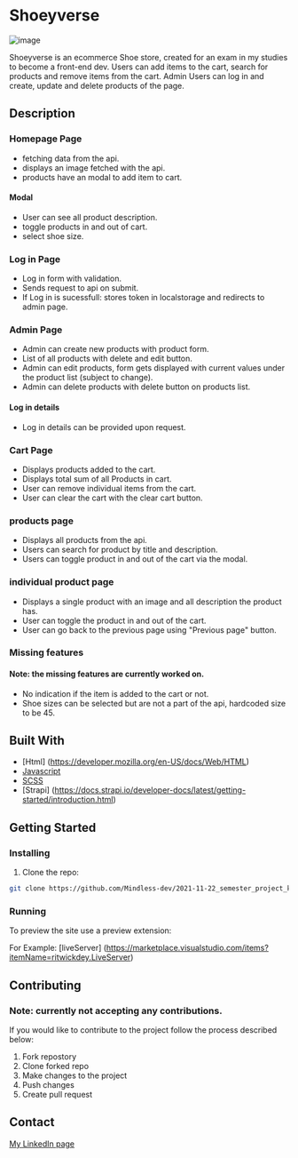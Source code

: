 # Shoeyverse

![image](https://res.cloudinary.com/dmypm1x6b/image/upload/v1654118080/shoeyverse_iiidf7.jpg)

Shoeyverse is an ecommerce Shoe store, created for an exam in my studies to become a front-end dev.
Users can add items to the cart, search for products and remove items from the cart.
Admin Users can log in and create, update and delete products of the page.

## Description

### Homepage Page

- fetching data from the api.
- displays an image fetched with the api.
- products have an modal to add item to cart.

#### Modal

- User can see all product description.
- toggle products in and out of cart.
- select shoe size.

### Log in Page

- Log in form with validation.
- Sends request to api on submit.
- If Log in is sucessfull: stores token in localstorage and redirects to admin page.

### Admin Page

- Admin can create new products with product form.
- List of all products with delete and edit button.
- Admin can edit products, form gets displayed with current values under the product list (subject to change).
- Admin can delete products with delete button on products list.

#### Log in details

- Log in details can be provided upon request.

### Cart Page

- Displays products added to the cart.
- Displays total sum of all Products in cart.
- User can remove individual items from the cart.
- User can clear the cart with the clear cart button.

### products page

- Displays all products from the api.
- Users can search for product by title and description.
- Users can toggle product in and out of the cart via the modal.

### individual product page

- Displays a single product with an image and all description the product has.
- User can toggle the product in and out of the cart.
- User can go back to the previous page using "Previous page" button.

### Missing features

#### Note: the missing features are currently worked on.

- No indication if the item is added to the cart or not.
- Shoe sizes can be selected but are not a part of the api, hardcoded size to be 45.

## Built With

- [Html] (https://developer.mozilla.org/en-US/docs/Web/HTML)
- [Javascript](https://developer.mozilla.org/en-US/docs/Web/javascript)
- [SCSS](https://sass-lang.com/)
- [Strapi] (https://docs.strapi.io/developer-docs/latest/getting-started/introduction.html)

## Getting Started

### Installing

1. Clone the repo:

```bash
git clone https://github.com/Mindless-dev/2021-11-22_semester_project_kenny_andre_holmen.git
```

### Running

To preview the site use a preview extension:

For Example: [liveServer] (https://marketplace.visualstudio.com/items?itemName=ritwickdey.LiveServer)

## Contributing

### Note: currently not accepting any contributions.

If you would like to contribute to the project follow the process described below:

1. Fork repostory
2. Clone forked repo
3. Make changes to the project
4. Push changes
5. Create pull request

## Contact

[My LinkedIn page](https://www.linkedin.com/in/kenny-holmen-b853b4a1)
